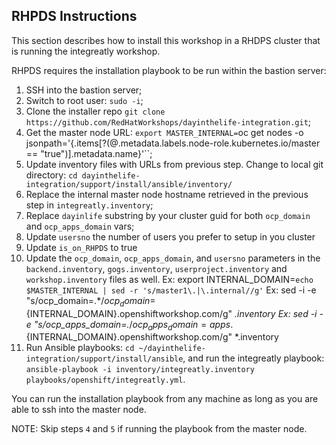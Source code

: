 ## RHPDS Instructions

This section describes how to install this workshop in a RHDPS cluster that is running the integreatly workshop.

RHPDS requires the installation playbook to be run within the bastion server:

1. SSH into the bastion server;
2. Switch to root user: `sudo -i`;
3. Clone the installer repo `git clone https://github.com/RedHatWorkshops/dayinthelife-integration.git`;
4. Get the master node URL: `export MASTER_INTERNAL=`oc get nodes -o jsonpath='{.items[?(@.metadata.labels.node-role\.kubernetes\.io/master == "true")].metadata.name}'``;
5. Update inventory files with URLs from previous step.  Change to local git directory: `cd dayinthelife-integration/support/install/ansible/inventory/`
6. Replace the internal master node hostname retrieved in the previous step in `integreatly.inventory`;
7. Replace `dayinlife` substring by your cluster guid for both `ocp_domain` and `ocp_apps_domain` vars;
8. Update `usersno` the number of users you prefer to setup in you cluster
9. Update `is_on_RHPDS` to true
10. Update the `ocp_domain`, `ocp_apps_domain`, and `usersno` parameters in the `backend.inventory`, `gogs.inventory`, `userproject.inventory` and `workshop.inventory` files as well.
    Ex: export INTERNAL_DOMAIN=`echo $MASTER_INTERNAL | sed -r 's/master1\.|\.internal//g'`
	Ex: sed -i -e "s/ocp_domain=.*$/ocp_domain=${INTERNAL_DOMAIN}.openshiftworkshop.com/g" *.inventory
	Ex: sed -i -e "s/ocp_apps_domain=.*$/ocp_apps_domain=apps.${INTERNAL_DOMAIN}.openshiftworkshop.com/g" *.inventory
11. Run Ansible playbooks: `cd ~/dayinthelife-integration/support/install/ansible`, and run the integreatly playbook: `ansible-playbook -i inventory/integreatly.inventory playbooks/openshift/integreatly.yml`.

You can run the installation playbook from any machine as long as you are able to ssh into the master node.

NOTE: Skip steps `4` and `5` if running the playbook from the master node.
